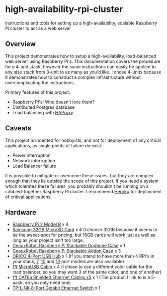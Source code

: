 # high-availability-rpi-cluster
Instructions and tools for setting up a high-availability, scalable Raspberry Pi cluster to act as a web server

## Overview

This project demonstrates how to setup a high-availability, load-balanced web server using Raspberry Pi's. This documentation covers the procedure for a 4-unit stack, however the same instructions can easily be applied to any size stack from 3-unit to as many as you'd like. I chose 4-units because it demonstrates how to construct a complex infrastructure without overcomplicating the instructions.

Primary features of this project:

* Raspberry Pi's! Who doesn't love them?
* Distributed Postgres database
* Load balancing with [HAProxy](http://www.haproxy.org/)

## Caveats

This project is indented for hobbyists, and not for deployment of any critical applications, as single points of failure do exist:

* Power interruption
* Network interruption
* Load Balancer failure

It is possible to mitigate or overcome these issues, but they are complex enough that they lie outside the scope of this project. If you need a system which tolerates these failures, you probably shouldn't be running on a cobbled-together Raspberry Pi cluster. I recommend [Heroku](http://www.heroku.com) for deployment of critical applications.

## Hardware

* [Raspberry Pi 2 Model B](http://smile.amazon.com/Raspberry-Pi-Model-Project-Board/dp/B00T2U7R7I) x 4
* [Samsung 32GB MicroSD Card](http://smile.amazon.com/Samsung-Class-Adapter-MB-MP32DA-AM/dp/B00IVPU786) x 4 (I choose 32GB because it seems to be the sweet-spot for pricing, but 16GB cards will work just as well as long as your project isn't too large.
* [GeauxRobot Raspberry Pi Stackable Dogbone Case](http://smile.amazon.com/GeauxRobot-Clear-Raspberry-Enclosure-Shape/dp/B00BR1IJUO) x 1
* [GeauxRobot Raspberry Pi Stackable Addon Case](http://smile.amazon.com/GeauxRobot-Raspberry-Stackable-Case-Enclosure/dp/B00MRLM9QS) x 3
* [ORICO 4-Port USB Hub](http://smile.amazon.com/ORICO-Aluminum-12V2-5A-Adapter-3-3Ft/dp/B00CBEKK1W) x 1 (If you intend to have more than 4 RPi's in your stack, [7](http://smile.amazon.com/ORICO-Aluminum-12V2-5A-Adapter-USB3-0/dp/B00C93DDKA), [10](http://smile.amazon.com/ORICO-Aluminum-Adapter-3-3Ft-USB3-0/dp/B00CBEVTL2) and [13](http://smile.amazon.com/ORICO-Port-USB3-0-Charging-Indicator/dp/B00NAMKDDY) port models are also available)
* [1ft MicroUSB Cable](http://smile.amazon.com/gp/product/B019PZPYK6) x 4 (I chose to use a different color cable for the load balancer, so you may want 3 of the same color, and one of another)
* [1ft CAT6a Shielded Ethernet Cables x5](http://smile.amazon.com/Cable-Matters-Snagless-Shielded-Ethernet/dp/B00BIPSHQK) x 1 (The product I link to is a 5-pack, so you only need one)
* [TP-LINK 8-Port Gigabit Ethernet Switch](http://smile.amazon.com/gp/product/B001EVGIYG) x 1
